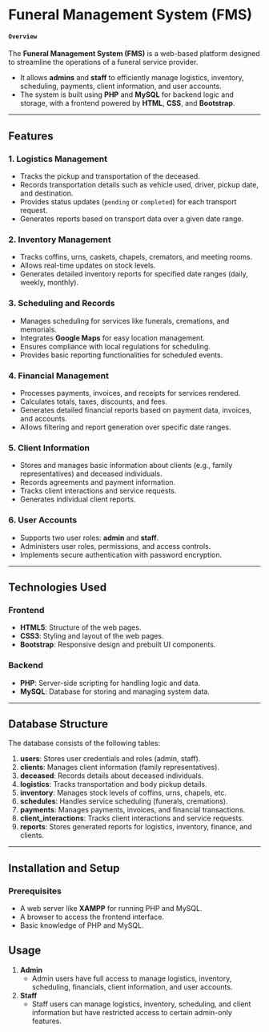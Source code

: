 # Funeral Management System (FMS)

#### `Overview`

The **Funeral Management System (FMS)** is a web-based platform designed to streamline the operations of a funeral service provider. 
- It allows **admins** and **staff** to efficiently manage logistics, inventory, scheduling, payments, client information, and user accounts. 
- The system is built using **PHP** and **MySQL** for backend logic and storage, with a frontend powered by **HTML**, **CSS**, and **Bootstrap**.

---

## Features

### 1. **Logistics Management**
- Tracks the pickup and transportation of the deceased.
- Records transportation details such as vehicle used, driver, pickup date, and destination.
- Provides status updates (`pending` or `completed`) for each transport request.
- Generates reports based on transport data over a given date range.

### 2. **Inventory Management**
- Tracks coffins, urns, caskets, chapels, cremators, and meeting rooms.
- Allows real-time updates on stock levels.
- Generates detailed inventory reports for specified date ranges (daily, weekly, monthly).

### 3. **Scheduling and Records**
- Manages scheduling for services like funerals, cremations, and memorials.
- Integrates **Google Maps** for easy location management.
- Ensures compliance with local regulations for scheduling.
- Provides basic reporting functionalities for scheduled events.

### 4. **Financial Management**
- Processes payments, invoices, and receipts for services rendered.
- Calculates totals, taxes, discounts, and fees.
- Generates detailed financial reports based on payment data, invoices, and accounts.
- Allows filtering and report generation over specific date ranges.

### 5. **Client Information**
- Stores and manages basic information about clients (e.g., family representatives) and deceased individuals.
- Records agreements and payment information.
- Tracks client interactions and service requests.
- Generates individual client reports.

### 6. **User Accounts**
- Supports two user roles: **admin** and **staff**.
- Administers user roles, permissions, and access controls.
- Implements secure authentication with password encryption.

---

## Technologies Used

### **Frontend**
- **HTML5**: Structure of the web pages.
- **CSS3**: Styling and layout of the web pages.
- **Bootstrap**: Responsive design and prebuilt UI components.

### **Backend**
- **PHP**: Server-side scripting for handling logic and data.
- **MySQL**: Database for storing and managing system data.

---

## Database Structure

The database consists of the following tables:
1. **users**: Stores user credentials and roles (admin, staff).
2. **clients**: Manages client information (family representatives).
3. **deceased**: Records details about deceased individuals.
4. **logistics**: Tracks transportation and body pickup details.
5. **inventory**: Manages stock levels of coffins, urns, chapels, etc.
6. **schedules**: Handles service scheduling (funerals, cremations).
7. **payments**: Manages payments, invoices, and financial transactions.
8. **client_interactions**: Tracks client interactions and service requests.
9. **reports**: Stores generated reports for logistics, inventory, finance, and clients.

---

## Installation and Setup

### Prerequisites
- A web server like **XAMPP** for running PHP and MySQL.
- A browser to access the frontend interface.
- Basic knowledge of PHP and MySQL.

## Usage
1. **Admin**
    - Admin users have full access to manage logistics, inventory, scheduling, financials, client information, and user accounts.
2. **Staff**
    - Staff users can manage logistics, inventory, scheduling, and client information but have restricted access to certain admin-only features.


